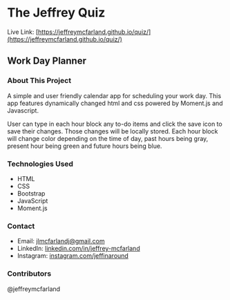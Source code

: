 # The Jeffrey Quiz

Live Link: [https://jeffreymcfarland.github.io/quiz/](https://jeffreymcfarland.github.io/quiz/)

## Work Day Planner

### About This Project

A simple and user friendly calendar app for scheduling your work day. This app features dynamically changed html and css powered by Moment.js and Javascript. 

User can type in each hour block any to-do items and click the save icon to save their changes. Those changes will be locally stored. Each hour block will change color depending on the time of day, past hours being gray, present hour being green and future hours being blue.


### Technologies Used

* HTML
* CSS
* Bootstrap
* JavaScript
* Moment.js


### Contact

* Email: [jlmcfarlandj@gmail.com](mailto:jlmcfarlandj@gmail.com)
* LinkedIn: [linkedin.com/in/jeffrey-mcfarland](www.linkedin.com/in/jeffrey-mcfarland-2659b116a/)
* Instagram: [instagram.com/jeffinaround](www.instagram.com/jeffinaround/)


### Contributors

@jeffreymcfarland